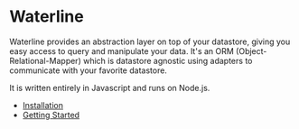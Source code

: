 # Waterline

Waterline provides an abstraction layer on top of your datastore, giving you easy access to query
and manipulate your data. It's an ORM (Object-Relational-Mapper) which is datastore agnostic using
adapters to communicate with your favorite datastore.

It is written entirely in Javascript and runs on Node.js.

* [Installation](installation.md)
* [Getting Started](getting-started.md)
